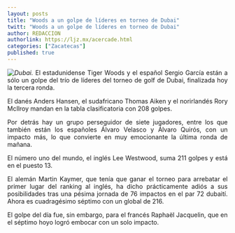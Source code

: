 ```yaml
---
layout: posts
title: "Woods a un golpe de líderes en torneo de Dubai"
twitt: "Woods a un golpe de líderes en torneo de Dubai"
author: REDACCION
authorlink: https://ljz.mx/acercade.html
categories: ["Zacatecas"]
published: true
---
```

<span style="font-family: Times, 'Times New Roman', serif; font-size: 16px; color: #000000; line-height: normal;"> </span>

<img src="http://ljz.mx/images/stories/tiger.jpg" border="0" style="float: left;" />

<p style="text-align: justify;">
  <em>Dubai.</em> El estadunidense Tiger Woods y el español Sergio García están a sólo un golpe del trío de líderes del torneo de golf de Dubai, finalizada hoy la tercera ronda.
</p>

<p style="text-align: justify;">
  El danés Anders Hansen, el sudafricano Thomas Aiken y el norirlandés Rory McIlroy mandan en la tabla clasificatoria con 208 golpes.
</p>

<p style="text-align: justify;">
  Por detrás hay un grupo perseguidor de siete jugadores, entre los que también están los españoles Álvaro Velasco y Álvaro Quirós, con un impacto más, lo que convierte en muy emocionante la última ronda de mañana.
</p>

<p style="text-align: justify;">
  El número uno del mundo, el inglés Lee Westwood, suma 211 golpes y está en el puesto 13.
</p>

<p style="text-align: justify;">
  El alemán Martin Kaymer, que tenía que ganar el torneo para arrebatar el primer lugar del ranking al inglés, ha dicho prácticamente adiós a sus posibilidades tras una pésima jornada de 76 impactos en el par 72 dubaití. Ahora es cuadragésimo séptimo con un global de 216.
</p>

<p style="text-align: justify;">
  El golpe del día fue, sin embargo, para el francés Raphaël Jacquelin, que en el séptimo hoyo logró embocar con un solo impacto.
</p>
